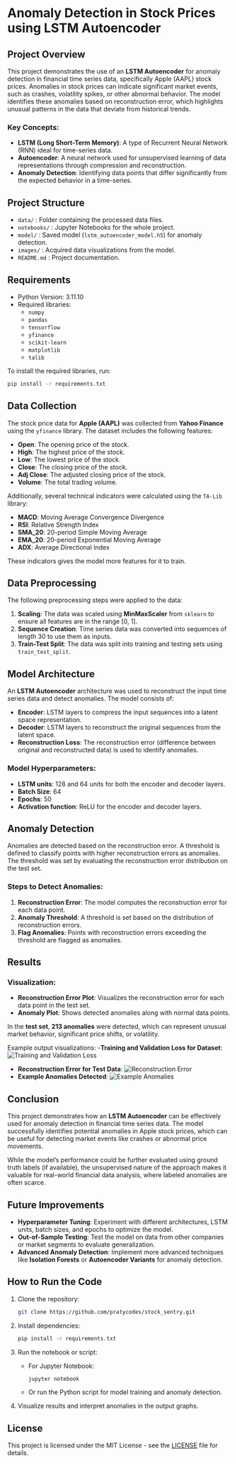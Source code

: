 # Anomaly Detection in Stock Prices using LSTM Autoencoder

## Project Overview

This project demonstrates the use of an **LSTM Autoencoder** for anomaly detection in financial time series data, specifically Apple (AAPL) stock prices. Anomalies in stock prices can indicate significant market events, such as crashes, volatility spikes, or other abnormal behavior. The model identifies these anomalies based on reconstruction error, which highlights unusual patterns in the data that deviate from historical trends.

### Key Concepts:
- **LSTM (Long Short-Term Memory)**: A type of Recurrent Neural Network (RNN) ideal for time-series data.
- **Autoencoder**: A neural network used for unsupervised learning of data representations through compression and reconstruction.
- **Anomaly Detection**: Identifying data points that differ significantly from the expected behavior in a time-series.

## Project Structure

- `data/` : Folder containing the processed data files.
- `notebooks/` : Jupyter Notebooks for the whole project.
- `model/` : Saved model (`lstm_autoencoder_model.h5`) for anomaly detection.
- `images/` : Acquired data visualizations from the model.
- `README.md` : Project documentation.

## Requirements

- Python Version: 3.11.10
- Required libraries:
  - `numpy`
  - `pandas`
  - `tensorflow`
  - `yfinance`
  - `scikit-learn`
  - `matplotlib`
  - `talib`
  
To install the required libraries, run:

```bash
pip install -r requirements.txt
```

## Data Collection

The stock price data for **Apple (AAPL)** was collected from **Yahoo Finance** using the `yfinance` library. The dataset includes the following features:

- **Open**: The opening price of the stock.
- **High**: The highest price of the stock.
- **Low**: The lowest price of the stock.
- **Close**: The closing price of the stock.
- **Adj Close**: The adjusted closing price of the stock.
- **Volume**: The total trading volume.

Additionally, several technical indicators were calculated using the `TA-Lib` library:

- **MACD**: Moving Average Convergence Divergence
- **RSI**: Relative Strength Index
- **SMA_20**: 20-period Simple Moving Average
- **EMA_20**: 20-period Exponential Moving Average
- **ADX**: Average Directional Index

These indicators gives the model more features for it to train.

## Data Preprocessing

The following preprocessing steps were applied to the data:

1. **Scaling**: The data was scaled using **MinMaxScaler** from `sklearn` to ensure all features are in the range [0, 1].
2. **Sequence Creation**: Time series data was converted into sequences of length 30 to use them as inputs.
3. **Train-Test Split**: The data was split into training and testing sets using `train_test_split`.

## Model Architecture

An **LSTM Autoencoder** architecture was used to reconstruct the input time series data and detect anomalies. The model consists of:

- **Encoder**: LSTM layers to compress the input sequences into a latent space representation.
- **Decoder**: LSTM layers to reconstruct the original sequences from the latent space.
- **Reconstruction Loss**: The reconstruction error (difference between original and reconstructed data) is used to identify anomalies.

### Model Hyperparameters:
- **LSTM units**: 128 and 64 units for both the encoder and decoder layers.
- **Batch Size**: 64
- **Epochs**: 50
- **Activation function**: ReLU for the encoder and decoder layers.

## Anomaly Detection

Anomalies are detected based on the reconstruction error. A threshold is defined to classify points with higher reconstruction errors as anomalies. The threshold was set by evaluating the reconstruction error distribution on the test set.

### Steps to Detect Anomalies:
1. **Reconstruction Error**: The model computes the reconstruction error for each data point.
2. **Anomaly Threshold**: A threshold is set based on the distribution of reconstruction errors.
3. **Flag Anomalies**: Points with reconstruction errors exceeding the threshold are flagged as anomalies.

## Results

### Visualization:
- **Reconstruction Error Plot**: Visualizes the reconstruction error for each data point in the test set.
- **Anomaly Plot**: Shows detected anomalies along with normal data points.

In the **test set**, **213 anomalies** were detected, which can represent unusual market behavior, significant price shifts, or volatility.

Example output visualizations:
-**Training and Validation Loss for Dataset**:
  ![Training and Validation Loss](images/training_and_validation_loss.png)
- **Reconstruction Error for Test Data**:
   ![Reconstruction Error](images/reconstruction_error.png)
- **Example Anomalies Detected**:
   ![Example Anomalies](images/example_anomalies.png)

## Conclusion

This project demonstrates how an **LSTM Autoencoder** can be effectively used for anomaly detection in financial time series data. The model successfully identifies potential anomalies in Apple stock prices, which can be useful for detecting market events like crashes or abnormal price movements.

While the model’s performance could be further evaluated using ground truth labels (if available), the unsupervised nature of the approach makes it valuable for real-world financial data analysis, where labeled anomalies are often scarce.

## Future Improvements

- **Hyperparameter Tuning**: Experiment with different architectures, LSTM units, batch sizes, and epochs to optimize the model.
- **Out-of-Sample Testing**: Test the model on data from other companies or market segments to evaluate generalization.
- **Advanced Anomaly Detection**: Implement more advanced techniques like **Isolation Forests** or **Autoencoder Variants** for anomaly detection.

## How to Run the Code

1. Clone the repository:
   ```bash
   git clone https://github.com/pratycodes/stock_sentry.git
   ```

2. Install dependencies:
   ```bash
   pip install -r requirements.txt
   ```

3. Run the notebook or script:
   - For Jupyter Notebook:
     ```bash
     jupyter notebook
     ```
   - Or run the Python script for model training and anomaly detection.

4. Visualize results and interpret anomalies in the output graphs.

## License

This project is licensed under the MIT License - see the [LICENSE](LICENSE) file for details.
